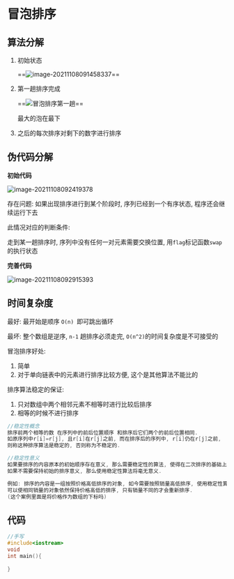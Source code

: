 # 冒泡排序

## 算法分解

1. 初始状态

   ==![image-20211108091458337](D:\CPrograming\MyPic\image-20211108091458337.png)==

2. 第一趟排序完成

   ==![冒泡排序第一趟](D:\CPrograming\MyPic\冒泡排序第一趟.gif)==

   最大的泡在最下

3. 之后的每次排序对剩下的数字进行排序

## 伪代码分解

**初始代码**

![image-20211108092419378](D:\CPrograming\MyPic\image-20211108092419378.png)

存在问题: 如果出现排序进行到某个阶段时, 序列已经到一个有序状态, 程序还会继续运行下去

此情况对应的判断条件:

走到某一趟排序时, 序列中没有任何一对元素需要交换位置, 用`flag`标记函数`swap`的执行状态

**完善代码**

![image-20211108092915393](D:\CPrograming\MyPic\image-20211108092915393.png)



## 时间复杂度

最好: 最开始是顺序 `O(n) `即可跳出循环

最坏: 整个数组是逆序, `n-1` 趟排序必须走完,  `O(n^2)`的时间复杂度是不可接受的

冒泡排序好处:

1. 简单
2. 对于单向链表中的元素进行排序比较方便, 这个是其他算法不能比的

排序算法稳定的保证:

1. 只对数组中两个相邻元素不相等时进行比较后排序
2. 相等的时候不进行排序

```c++
//稳定性概念
排序前两个相等的数 在序列中的前后位置顺序 和排序后它们两个的前后位置相同.
如原序列中r[i]=r[j], 且r[i]在r[j]之前, 而在排序后的序列中, r[i]仍在r[j]之前, 
则称这种排序算法是稳定的, 否则称为不稳定的.
```

```c++
//稳定性意义
如果要排序的内容原本的初始顺序存在意义, 那么需要稳定性的算法, 使得在二次排序的基础上保持原有的排序,
如果不需要保持初始的排序意义, 那么使用稳定性算法将毫无意义.

例如: 排序的内容是一组按照价格高低排序的对象, 如今需要按照销量高低排序, 使用稳定性算法, 
可以使相同销量的对象依然保持价格高低的排序, 只有销量不同的才会重新排序.
(这个案例里面是将价格作为数组的下标吗)
```



## 代码

```c++
//手写
#include<iostream>
void 
int main(){
    
}
```



